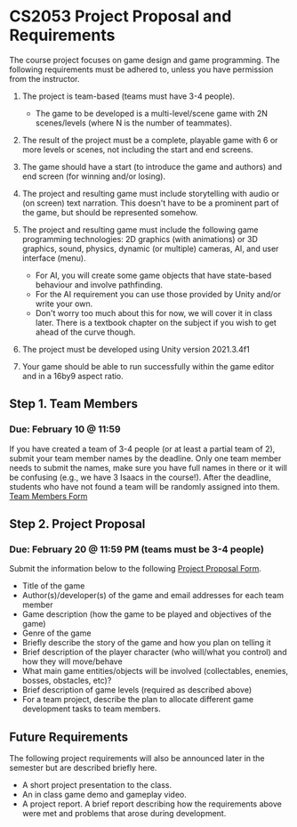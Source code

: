 # CS2053 Project Proposal and Requirements
The course project focuses on game design and game programming. The following requirements must be adhered to, unless you have permission from the instructor.

 1. The project is team-based (teams must have 3-4 people). 
    + The game to be developed is a multi-level/scene game with 2N scenes/levels (where N is the number of teammates).
        
 2. The result of the project must be a complete, playable game with 6 or more levels or scenes, not including the start and end screens.

 3. The game should have a start (to introduce the game and authors) and end screen (for winning and/or losing). 
 
 4. The project and resulting game must include storytelling with audio or (on screen) text narration. This doesn't have to be a prominent part of the game, but should be represented somehow.
 
 5. The project and resulting game must include the following game programming technologies: 2D graphics (with animations) or 3D graphics, sound, physics, dynamic (or multiple) cameras, AI, and user interface (menu). 
    + For AI, you will create some game objects that have state-based behaviour and involve pathfinding.
    + For the AI requirement you can use those provided by Unity and/or write your own.
    + Don't worry too much about this for now, we will cover it in class later. There is a textbook chapter on the subject if you wish to get ahead of the curve though.

 6. The project must be developed using Unity version 2021.3.4f1
 7. Your game should be able to run successfully within the game editor and in a 16by9 aspect ratio. 

## Step 1. Team Members
### Due: February 10 @ 11:59
If you have created a team of 3-4 people (or at least a partial team of 2), submit your team member names by the deadline. 
Only one team member needs to submit the names, make sure you have full names in there or it will be confusing (e.g., we have 3 Isaacs in the course!). 
After the deadline, students who have not found a team will be randomly assigned into them.
[Team Members Form](https://forms.office.com/Pages/ResponsePage.aspx?id=0m5OJJoz80e5XORTUcGYt2DDxygrQlhCsPZcM-EPthdUNEQ2UkM5V0lGQUVUS1JQNVo4TFQwNFpFRC4u)

  
## Step 2. Project Proposal
### Due: February 20 @ 11:59 PM (teams must be 3-4 people)
Submit the information below to the following [Project Proposal Form](https://forms.office.com/Pages/ResponsePage.aspx?id=0m5OJJoz80e5XORTUcGYt2DDxygrQlhCsPZcM-EPthdUNUxOV0FHQjFaTUxVRkNXSU9KVDUwRERYQy4u).

 - Title of the game
 - Author(s)/developer(s) of the game and email addresses for each team member
 - Game description (how the game to be played and objectives of the game)
 - Genre of the game
 - Briefly describe the story of the game and how you plan on telling it
 - Brief description of the player character (who will/what you control) and how they will move/behave
 - What main game entities/objects will be involved (collectables, enemies, bosses, obstacles, etc)?
 - Brief description of game levels (required as described above)
 - For a team project, describe the plan to allocate different game development tasks to team members.  

## Future Requirements
The following project requirements will also be announced later in the semester but are described briefly here.
 - A short project presentation to the class.
 - An in class game demo and gameplay video.
 - A project report. A brief report describing how the requirements above were met and problems that arose during development.
